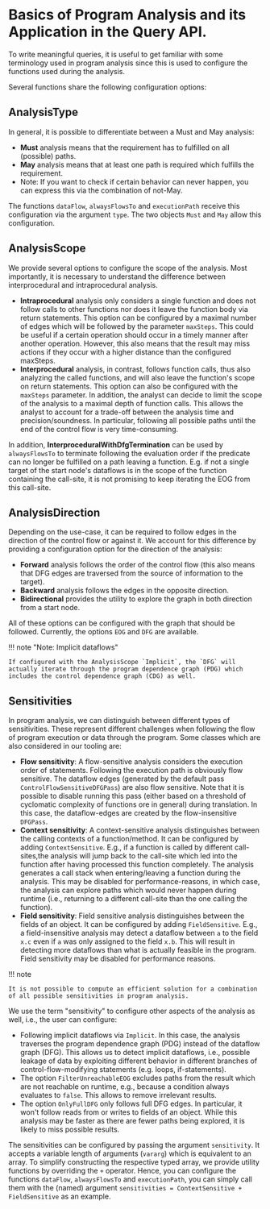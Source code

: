 # Basics of Program Analysis and its Application in the Query API.

To write meaningful queries, it is useful to get familiar with some terminology used in program analysis since this is used to configure the functions used during the analysis.

Several functions share the following configuration options:

## AnalysisType

In general, it is possible to differentiate between a Must and May analysis:

* **Must** analysis means that the requirement has to fulfilled on all (possible) paths.
* **May** analysis means that at least one path is required which fulfills the requirement.
* Note: If you want to check if certain behavior can never happen, you can express this via the combination of not-May.

The functions `dataFlow`, `alwaysFlowsTo` and `executionPath` receive this configuration via the argument `type`.
The two objects `Must` and `May` allow this configuration.

## AnalysisScope

We provide several options to configure the scope of the analysis.
Most importantly, it is necessary to understand the difference between interprocedural and intraprocedural analysis.

* **Intraprocedural** analysis only considers a single function and does not follow calls to other functions nor does it leave
 the function body via return statements.
 This option can be configured by a maximal number of edges which will be followed by the parameter `maxSteps`.
 This could be useful if a certain operation should occur in a timely manner after another operation.
 However, this also means that the result may miss actions if they occur with a higher distance than the configured maxSteps.
* **Interprocedural** analysis, in contrast, follows function calls, thus also analyzing the called functions, and will also leave the function's scope on return statements.
  This option can also be configured with the `maxSteps` parameter.
  In addition, the analyst can decide to limit the scope of the analysis to a maximal depth of function calls.
  This allows the analyst to account for a trade-off between the analysis time and precision/soundness.
  In particular, following all possible paths until the end of the control flow is very time-consuming.

In addition, **InterproceduralWithDfgTermination** can be used by `alwaysFlowsTo` to terminate following the evaluation order if the predicate
can no longer be fulfilled on a path leaving a function.
E.g. if not a single target of the start node's dataflows is in the scope of the function containing the call-site, it is not promising to keep iterating the EOG from this call-site.

## AnalysisDirection

Depending on the use-case, it can be required to follow edges in the direction of the control flow or against it.
We account for this difference by providing a configuration option for the direction of the analysis:

* **Forward** analysis follows the order of the control flow (this also means that DFG edges are traversed from the source of information to the target).
* **Backward** analysis follows the edges in the opposite direction.
* **Bidirectional** provides the utility to explore the graph in both direction from a start node. 

All of these options can be configured with the graph that should be followed.
Currently, the options `EOG` and `DFG` are available.

!!! note "Note: Implicit dataflows"

    If configured with the AnalysisScope `Implicit`, the `DFG` will actually iterate through the program dependence graph (PDG) which includes the control dependence graph (CDG) as well.

## Sensitivities

In program analysis, we can distinguish between different types of sensitivities.
These represent different challenges when following the flow of program execution or data through the program.
Some classes which are also considered in our tooling are:

* **Flow sensitivity**: A flow-sensitive analysis considers the execution order of statements.
  Following the execution path is obviously flow sensitive.
  The dataflow edges (generated by the default pass `ControlFlowSensitiveDFGPass`) are also flow sensitive.
  Note that it is possible to disable running this pass (either based on a threshold of cyclomatic complexity of functions ore in general) during translation.
  In this case, the dataflow-edges are created by the flow-insensitive `DFGPass`.
* **Context sensitivity**: A context-sensitive analysis distinguishes between the calling contexts of a function/method.
  It can be configured by adding `ContextSensitive`.
  E.g., if a function is called by different call-sites,the analysis will jump back to the call-site which led into the function after having processed this function completely.
  The analysis generates a call stack when entering/leaving a function during the analysis.
  This may be disabled for performance-reasons, in which case, the analysis can explore paths which would never happen during runtime (i.e., returning to a different call-site than the one calling the function).
* **Field sensitivity**: Field sensitive analysis distinguishes between the fields of an object.
  It can be configured by adding `FieldSensitive`.
  E.g., a field-insensitive analysis may detect a dataflow between `a` to the field `x.c` even if `a` was only assigned to the field `x.b`.
  This will result in detecting more dataflows than what is actually feasible in the program.
  Field sensitivity may be disabled for performance reasons.

!!! note

    It is not possible to compute an efficient solution for a combination of all possible sensitivities in program analysis.

We use the term "sensitivity" to configure other aspects of the analysis as well, i.e., the user can configure:

* Following implicit dataflows via `Implicit`.
  In this case, the analysis traverses the program dependence graph (PDG) instead of the dataflow graph (DFG).
  This allows us to detect implicit dataflows, i.e., possible leakage of data by exploiting different behavior in different branches of control-flow-modifying statements (e.g. loops, if-statements).
* The option `FilterUnreachableEOG` excludes paths from the result which are not reachable on runtime, e.g., because a condition always evaluates to `false`.
  This allows to remove irrelevant results.
* The option `OnlyFullDFG` only follows full DFG edges. In particular, it won't follow reads from or writes to fields of an object.
  While this analysis may be faster as there are fewer paths being explored, it is likely to miss possible results.

The sensitivities can be configured by passing the argument `sensitivity`.
It accepts a variable length of arguments (`vararg`) which is equivalent to an array.
To simplify constructing the respective typed array, we provide utility functions by overriding the `+` operator.
Hence, you can configure the functions `dataFlow`, `alwaysFlowsTo` and `executionPath`, you can simply call them with the (named) argument `sensitivities = ContextSensitive + FieldSensitive` as an example.
